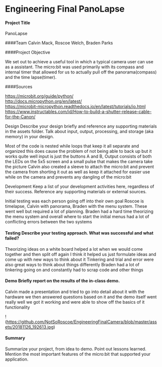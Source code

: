 # Engineering Final PanoLapse

#### Project Title <br>
PanoLapse

####Team 
Calvin Mack, Roscoe Welch, Braden Parks

####Project Objective 

We set out to achieve a useful tool in which a typical camera 
user can use as a assistant. The micro:bit was used primarily 
with its compass and internal timer that allowed for us to actually 
pull off the panorama(compass) and the time lapse(timer).

####Sources

https://microbit.org/guide/python/ <br>
http://docs.micropython.org/en/latest/ <br>
https://microbit-micropython.readthedocs.io/en/latest/tutorials/io.html <br>
https://www.instructables.com/id/How-to-build-a-shutter-release-cable-for-the-Canon/ <br>

Design Describe your design briefly and reference any supporting materials
in the assets folder. Talk about input, output, processing, and storage 
(aka memory) in your design.

Most of the code is nested while loops that keep it all separate 
and organized this does cause the problem of not being able to back up but 
it works quite well input is just the buttons A and B, Output consists of
both the LEDs on the 5x5 screen and a small pulse that makes the camera take
the picture Calvin also created a sleeve to attach the micro:bit and prevent
the camera from shorting it out as well as keep it attached for easier use while 
on the camera and prevents any dangling of the micro:bit

Development Keep a list of your development activities here, regardless of their 
success. Reference any supporting materials or external sources.

Initial testing was each person going off into their own goal Roscoe is
timelapse, Calvin with panorama, Braden with the menu system. These went
well but required a lot of planning. Braden had a hard time theorizing the menu
system and overall where to start the initial menus had a lot of conflicting
errors between the two systems

#### Testing Describe your testing approach. What was successful and what failed?

Theorizing ideas on a white board helped a lot when we would come together and 
then split off again I think it helped us just formulate ideas and come up with 
new ways to think about it Tinkering and trial and error were also great ways to 
think about things differently Braden had a lot of tinkering going on and 
constantly had to scrap code and other things

#### Demo Briefly report on the results of the in-class demo.

Calvin made a presentation and tried to go into detail about it with the
hardware we then answered questions based on it and the demo itself went really
well we got it working and were able to show off the basics of it functionality

!(https://github.com/NotSoRoscoe/EngineeringFinalCamera/blob/master/assets/20181126_192613.jpg)

#### Summary

Summarize your project, from idea to demo. Point out lessons learned.
Mention the most important features of the micro:bit that supported your
application.